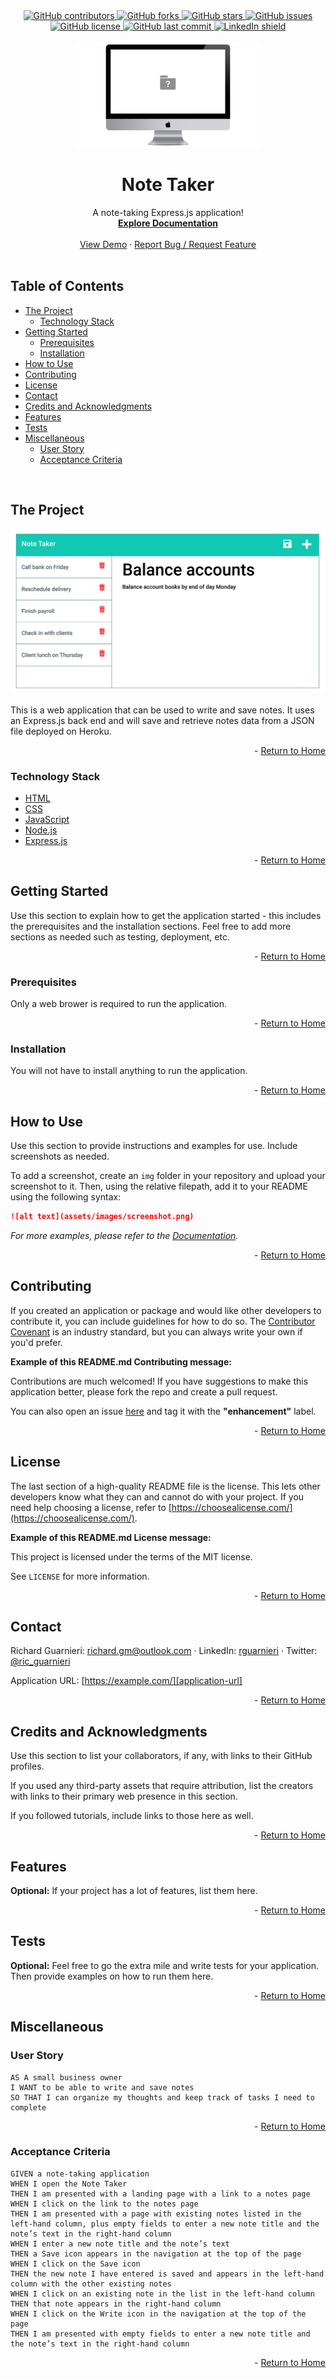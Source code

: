 <!-- This template was created following The Markdown Guide - https://www.markdownguide.org/ -->

<!-- If you are editing this README.md on VS Code, please highlight and replace the following keywords enclosed in backticks (``) using:
* MacOS: CMD + Shift + L
* Windows: CRTL + Shift + L

GitHub Username: `richardguarnieri`
GitHub Repository: `readme-template`
Your Name: `Richard Guarnieri`
Email: `richard.gm@outlook.com`
LinkedIn Username: `rguarnieri`
Twitter Username: `ric_guarnieri`
Project Title: `Note Taker`
Project Description: `A note-taking Express.js application!`
-->

<!-- Please also update the following links -->
[logo]: ./img/logo.png
[application-image]: ./img/app-image.png
[application-url]: https://example.com/

<div id="home"><div> 

<!-- Badges / Shields -->
<!-- These were created using https://shields.io/ - feel free to replace / create yours by modifying links below: -->

<div align="center">
    <a href="https://github.com/richardguarnieri/readme-template/graphs/contributors">
        <img alt="GitHub contributors" src="https://img.shields.io/github/contributors/richardguarnieri/readme-template?style=for-the-badge">
    <a>
     <a href="https://github.com/richardguarnieri/readme-template/network/members">
        <img alt="GitHub forks" src="https://img.shields.io/github/forks/richardguarnieri/readme-template?style=for-the-badge">
    <a>
     <a href="https://github.com/richardguarnieri/readme-template/stargazers">
        <img alt="GitHub stars" src="https://img.shields.io/github/stars/richardguarnieri/readme-template?style=for-the-badge">
    <a>
     <a href="https://github.com/richardguarnieri/readme-template/issues">
        <img alt="GitHub issues" src="https://img.shields.io/github/issues/richardguarnieri/readme-template?style=for-the-badge">
    <a>
     <a href="https://github.com/richardguarnieri/readme-template/blob/main/LICENSE">
        <img alt="GitHub license" src="https://img.shields.io/github/license/richardguarnieri/readme-template?label=license&style=for-the-badge">
    <a>
     <a href="https://github.com/richardguarnieri/readme-template/commits/main">
        <img alt="GitHub last commit" src="https://img.shields.io/github/last-commit/richardguarnieri/readme-template?style=for-the-badge">
    <a>
    <a href="https://www.linkedin.com/in/rguarnieri/">
        <img alt="LinkedIn shield" src="https://img.shields.io/badge/-LinkedIn-black.svg?style=for-the-badge&logo=linkedin&colorB=555">
    <a>
</div>
<br>


<!-- Header -->

<div align="center">
    <a href="https://github.com/richardguarnieri/readme-template">
        <img src="./img/logo.png" alt="Logo" width="300" height="auto">
    </a>
    <h1 align="center">Note Taker</h1>
    <div>
        A note-taking Express.js application!
        <br>
        <a href="https://github.com/richardguarnieri/readme-template">
            <strong>Explore Documentation</strong>
        </a>
        <br>
        <br>
        <a href="https://github.com/richardguarnieri/readme-template">View Demo</a>
        ·
        <a href="https://github.com/richardguarnieri/readme-template/issues">Report Bug / Request Feature</a>
    </div>
</div>
<br>


<!-- Table of Contents -->
## Table of Contents
* [The Project](#the-project)
    * [Technology Stack](#technology-stack)
* [Getting Started](#getting-started)
    * [Prerequisites](#prerequisites)
    * [Installation](#installation)
* [How to Use](#how-to-use)
* [Contributing](#contributing)
* [License](#license)
* [Contact](#contact)
* [Credits and Acknowledgments](#credits-and-acknowledgments)
* [Features](#features)
* [Tests](#tests)
* [Miscellaneous](#miscellaneous)
    * [User Story](#user-story)
    * [Acceptance Criteria](#acceptance-criteria)
<br>


<!-- The Project -->
## The Project

[![Application Image][application-image]][application-url]

This is a web application that can be used to write and save notes. It uses an Express.js back end and will save and retrieve notes data from a JSON file deployed on Heroku.

<p align="right"> - <a href="#home">Return to Home</a></p>

### Technology Stack
* [HTML](https://html.spec.whatwg.org/)
* [CSS](https://www.w3.org/TR/CSS/#css)
* [JavaScript](https://www.ecma-international.org/publications-and-standards/standards/ecma-262/)
* [Node.js](https://nodejs.org/en/)
* [Express.js](https://expressjs.com/)

<p align="right"> - <a href="#home">Return to Home</a></p>


<!-- Getting Started -->
## Getting Started
Use this section to explain how to get the application started - this includes the prerequisites and the installation sections. Feel free to add more sections as needed such as testing, deployment, etc.

<p align="right"> - <a href="#home">Return to Home</a></p>

### Prerequisites
Only a web brower is required to run the application.

<p align="right"> - <a href="#home">Return to Home</a></p>

### Installation
You will not have to install anything to run the application.

<p align="right"> - <a href="#home">Return to Home</a></p>


<!-- How to Use -->
## How to Use
Use this section to provide instructions and examples for use. Include screenshots as needed.

To add a screenshot, create an `img` folder in your repository and upload your screenshot to it. Then, using the relative filepath, add it to your README using the following syntax:

```md
![alt text](assets/images/screenshot.png)
```

_For more examples, please refer to the [Documentation][documentation-url]._

<p align="right"> - <a href="#home">Return to Home</a></p>


<!-- Contribuiting -->
## Contributing
If you created an application or package and would like other developers to contribute it, you can include guidelines for how to do so. The [Contributor Covenant](https://www.contributor-covenant.org/) is an industry standard, but you can always write your own if you'd prefer.

**Example of this README.md Contributing message:**

Contributions are much welcomed! If you have suggestions to make this application better, please fork the repo and create a pull request. 

You can also open an issue [here][github-issues-url] and tag it with the **"enhancement"** label.

<p align="right"> - <a href="#home">Return to Home</a></p>


<!-- License -->
## License
The last section of a high-quality README file is the license. This lets other developers know what they can and cannot do with your project. If you need help choosing a license, refer to [https://choosealicense.com/](https://choosealicense.com/).

**Example of this README.md License message:**

This project is licensed under the terms of the MIT license. 

See `LICENSE` for more information.

<p align="right"> - <a href="#home">Return to Home</a></p>


<!-- Contact -->
## Contact
Richard Guarnieri: richard.gm@outlook.com · LinkedIn: [rguarnieri][linkedin-url] · Twitter: [@ric_guarnieri][twitter-url]

Application URL: [https://example.com/][application-url]

<p align="right"> - <a href="#home">Return to Home</a></p>


<!-- Credits and Acknowledgments -->
## Credits and Acknowledgments
Use this section to list your collaborators, if any, with links to their GitHub profiles.

If you used any third-party assets that require attribution, list the creators with links to their primary web presence in this section.

If you followed tutorials, include links to those here as well.

<p align="right"> - <a href="#home">Return to Home</a></p>


<!-- Features -->
## Features
**Optional:** If your project has a lot of features, list them here.

<p align="right"> - <a href="#home">Return to Home</a></p>


<!-- Tests -->
## Tests
**Optional:** Feel free to go the extra mile and write tests for your application. Then provide examples on how to run them here.

<p align="right"> - <a href="#home">Return to Home</a></p>


<!-- Miscellaneous -->
## Miscellaneous
### User Story
```
AS A small business owner
I WANT to be able to write and save notes
SO THAT I can organize my thoughts and keep track of tasks I need to complete
```

<p align="right"> - <a href="#home">Return to Home</a></p>

### Acceptance Criteria
```
GIVEN a note-taking application
WHEN I open the Note Taker
THEN I am presented with a landing page with a link to a notes page
WHEN I click on the link to the notes page
THEN I am presented with a page with existing notes listed in the left-hand column, plus empty fields to enter a new note title and the note’s text in the right-hand column
WHEN I enter a new note title and the note’s text
THEN a Save icon appears in the navigation at the top of the page
WHEN I click on the Save icon
THEN the new note I have entered is saved and appears in the left-hand column with the other existing notes
WHEN I click on an existing note in the list in the left-hand column
THEN that note appears in the right-hand column
WHEN I click on the Write icon in the navigation at the top of the page
THEN I am presented with empty fields to enter a new note title and the note’s text in the right-hand column
```

<p align="right"> - <a href="#home">Return to Home</a></p>


<!-- References, Links and Images -->
<!-- Badges / Shields Styles -->
[github-contributors-shield]: https://img.shields.io/github/contributors/richardguarnieri/readme-template?style=for-the-badge
[github-forks-shield]: https://img.shields.io/github/forks/richardguarnieri/readme-template?style=for-the-badge
[github-stars-shield]: https://img.shields.io/github/stars/richardguarnieri/readme-template?style=for-the-badge
[github-issues-shield]: https://img.shields.io/github/issues/richardguarnieri/readme-template?style=for-the-badge
[github-license-shield]: https://img.shields.io/github/license/richardguarnieri/readme-template?style=for-the-badge
[github-last-commit-shield]: https://img.shields.io/github/last-commit/richardguarnieri/readme-template?style=for-the-badge
[linkedin-shield]: https://img.shields.io/badge/-LinkedIn-black.svg?style=for-the-badge&logo=linkedin&colorB=555

<!-- Badges / Shields URL -->
[github-contributors-url]: https://github.com/richardguarnieri/readme-template/graphs/contributors
[github-forks-url]: https://github.com/richardguarnieri/readme-template/network/members
[github-stars-url]: https://github.com/richardguarnieri/readme-template/stargazers
[github-issues-url]: https://github.com/richardguarnieri/readme-template/issues
[github-license-url]: https://github.com/richardguarnieri/readme-template/blob/main/LICENSE
[linkedin-url]: https://linkedin.com/in/rguarnieri

<!-- Non Badge / Shield Reference Links -->
[documentation-url]: https://github.com/richardguarnieri/readme-template
[twitter-url]: https://twitter.com/ric_guarnieri